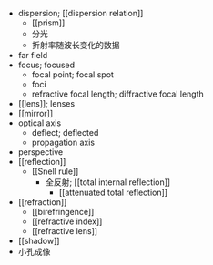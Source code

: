 - dispersion; [[dispersion relation]]
    - [[prism]]
    - 分光
    - 折射率随波长变化的数据
- far field
- focus; focused
    - focal point; focal spot
    - foci
    - refractive focal length; diffractive focal length
- [[lens]]; lenses
- [[mirror]]
- optical axis
    - deflect; deflected
    - propagation axis
- perspective
- [[reflection]]
    - [[Snell rule]]
        - 全反射; [[total internal reflection]]
            - [[attenuated total reflection]]
- [[refraction]]
    - [[birefringence]]
    - [[refractive index]]
    - [[refractive lens]]
- [[shadow]]
- 小孔成像
